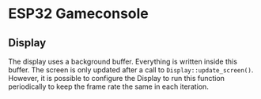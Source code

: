 # ESP32 Gameconsole


## Display
The display uses a background buffer. Everything is written inside this buffer. The screen is only updated after a call to `Display::update_screen()`. However, it is possible to configure the Display to run this function periodically to keep the frame rate the same in each iteration.